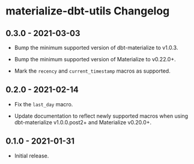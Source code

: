 # materialize-dbt-utils Changelog

## 0.3.0 - 2021-03-03

* Bump the minimum supported version of dbt-materialize to v1.0.3.

* Bump the minimum supported version of Materialize to v0.22.0+.

* Mark the `recency` and `current_timestamp` macros as supported.

## 0.2.0 - 2021-02-14

* Fix the `last_day` macro.

* Update documentation to reflect newly supported macros when using
  dbt-materialize v1.0.0.post2+ and Materialize v0.20.0+.

## 0.1.0 - 2021-01-31

* Initial release.
